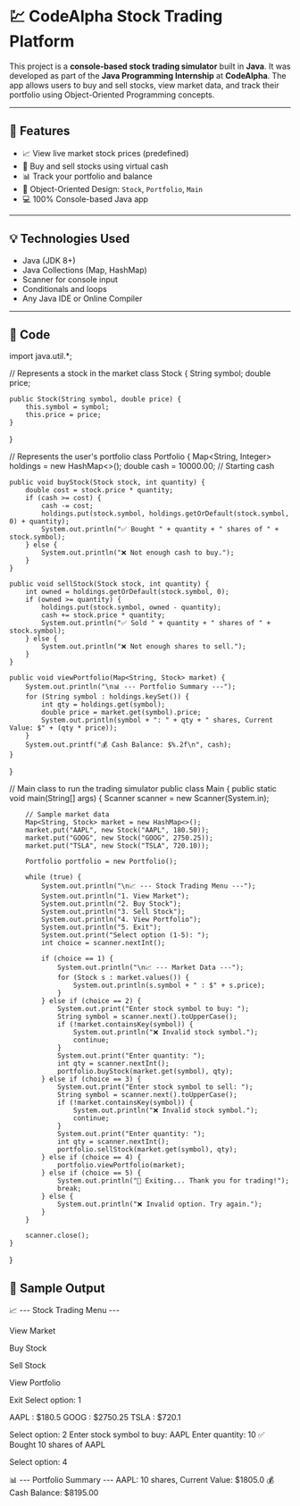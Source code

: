# 💹 CodeAlpha Stock Trading Platform

This project is a **console-based stock trading simulator** built in **Java**. It was developed as part of the **Java Programming Internship** at **CodeAlpha**. The app allows users to buy and sell stocks, view market data, and track their portfolio using Object-Oriented Programming concepts.

---

## 📌 Features

- 📈 View live market stock prices (predefined)
- 🛒 Buy and sell stocks using virtual cash
- 📊 Track your portfolio and balance
- 🧠 Object-Oriented Design: `Stock`, `Portfolio`, `Main`
- 💻 100% Console-based Java app

---

## 💡 Technologies Used

- Java (JDK 8+)
- Java Collections (Map, HashMap)
- Scanner for console input
- Conditionals and loops
- Any Java IDE or Online Compiler

---

## 📸 Code
import java.util.*;

// Represents a stock in the market
class Stock {
    String symbol;
    double price;

    public Stock(String symbol, double price) {
        this.symbol = symbol;
        this.price = price;
    }
}

// Represents the user's portfolio
class Portfolio {
    Map<String, Integer> holdings = new HashMap<>();
    double cash = 10000.00; // Starting cash

    public void buyStock(Stock stock, int quantity) {
        double cost = stock.price * quantity;
        if (cash >= cost) {
            cash -= cost;
            holdings.put(stock.symbol, holdings.getOrDefault(stock.symbol, 0) + quantity);
            System.out.println("✅ Bought " + quantity + " shares of " + stock.symbol);
        } else {
            System.out.println("❌ Not enough cash to buy.");
        }
    }

    public void sellStock(Stock stock, int quantity) {
        int owned = holdings.getOrDefault(stock.symbol, 0);
        if (owned >= quantity) {
            holdings.put(stock.symbol, owned - quantity);
            cash += stock.price * quantity;
            System.out.println("✅ Sold " + quantity + " shares of " + stock.symbol);
        } else {
            System.out.println("❌ Not enough shares to sell.");
        }
    }

    public void viewPortfolio(Map<String, Stock> market) {
        System.out.println("\n📊 --- Portfolio Summary ---");
        for (String symbol : holdings.keySet()) {
            int qty = holdings.get(symbol);
            double price = market.get(symbol).price;
            System.out.println(symbol + ": " + qty + " shares, Current Value: $" + (qty * price));
        }
        System.out.printf("💰 Cash Balance: $%.2f\n", cash);
    }
}

// Main class to run the trading simulator
public class Main {
    public static void main(String[] args) {
        Scanner scanner = new Scanner(System.in);

        // Sample market data
        Map<String, Stock> market = new HashMap<>();
        market.put("AAPL", new Stock("AAPL", 180.50));
        market.put("GOOG", new Stock("GOOG", 2750.25));
        market.put("TSLA", new Stock("TSLA", 720.10));

        Portfolio portfolio = new Portfolio();

        while (true) {
            System.out.println("\n📈 --- Stock Trading Menu ---");
            System.out.println("1. View Market");
            System.out.println("2. Buy Stock");
            System.out.println("3. Sell Stock");
            System.out.println("4. View Portfolio");
            System.out.println("5. Exit");
            System.out.print("Select option (1-5): ");
            int choice = scanner.nextInt();

            if (choice == 1) {
                System.out.println("\n📈 --- Market Data ---");
                for (Stock s : market.values()) {
                    System.out.println(s.symbol + " : $" + s.price);
                }
            } else if (choice == 2) {
                System.out.print("Enter stock symbol to buy: ");
                String symbol = scanner.next().toUpperCase();
                if (!market.containsKey(symbol)) {
                    System.out.println("❌ Invalid stock symbol.");
                    continue;
                }
                System.out.print("Enter quantity: ");
                int qty = scanner.nextInt();
                portfolio.buyStock(market.get(symbol), qty);
            } else if (choice == 3) {
                System.out.print("Enter stock symbol to sell: ");
                String symbol = scanner.next().toUpperCase();
                if (!market.containsKey(symbol)) {
                    System.out.println("❌ Invalid stock symbol.");
                    continue;
                }
                System.out.print("Enter quantity: ");
                int qty = scanner.nextInt();
                portfolio.sellStock(market.get(symbol), qty);
            } else if (choice == 4) {
                portfolio.viewPortfolio(market);
            } else if (choice == 5) {
                System.out.println("👋 Exiting... Thank you for trading!");
                break;
            } else {
                System.out.println("❌ Invalid option. Try again.");
            }
        }

        scanner.close();
    }
}
## 📸 Sample Output
📈 --- Stock Trading Menu ---

View Market

Buy Stock

Sell Stock

View Portfolio

Exit
Select option: 1

AAPL : $180.5
GOOG : $2750.25
TSLA : $720.1

Select option: 2
Enter stock symbol to buy: AAPL
Enter quantity: 10
✅ Bought 10 shares of AAPL

Select option: 4

📊 --- Portfolio Summary ---
AAPL: 10 shares, Current Value: $1805.0
💰 Cash Balance: $8195.00

